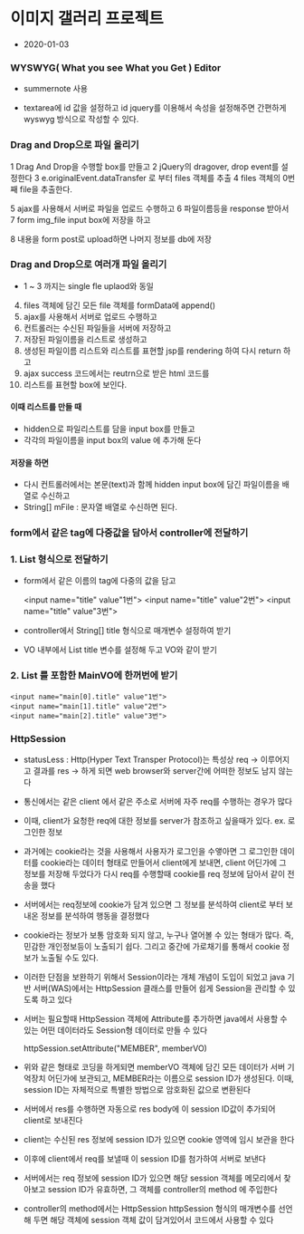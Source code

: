# 이미지 갤러리 프로젝트
* 2020-01-03

### WYSWYG( What you see What you Get ) Editor
* summernote 사용

* textarea에 id 값을 설정하고 id jquery를 이용해서 속성을 설정해주면 간편하게 wyswyg 방식으로 작성할 수 있다. 

### Drag and Drop으로 파일 올리기

1 Drag And Drop을 수행할 box를 만들고
2 jQuery의 dragover, drop event를 설정한다
3 e.originalEvent.dataTransfer 로 부터 files 객체를 추출
4 files 객체의 0번째 file을 추출한다.

5 ajax를 사용해서 서버로 파일을 업로드 수행하고
6 파일이름등을 response 받아서 
7 form img_file input box에 저장을 하고

8 내용을 form post로 upload하면 나머지 정보를 db에 저장 

### Drag and Drop으로 여러개 파일 올리기
* 1 ~ 3 까지는 single fle uplaod와 동일

4. files 객체에 담긴 모든 file 객체를 formData에 append()
5. ajax를 사용해서 서버로 업로드 수행하고
6. 컨트롤러는 수신된 파일들을 서버에 저장하고
7. 저장된 파일이름을 리스트로 생성하고
8. 생성된 파일이름 리스트와 리스트를 표현할 jsp를 rendering 하여 다시 return 하고
9. ajax success 코드에서는 reutrn으로 받은 html 코드를
10. 리스트를 표현할 box에 보인다.

#### 이때 리스트를 만들 때
* hidden으로 파일리스트를 담을 input box를 만들고
* 각각의 파일이름을 input box의 value 에 추가해 둔다

#### 저장을 하면
* 다시 컨트롤러에서는 본문(text)과 함께 hidden input box에 담긴 파일이름을 배열로 수신하고
* String[] mFile : 문자열 배열로 수신하면 된다.

### form에서 같은 tag에 다중값을 담아서 controller에 전달하기

### 1. List<String> 형식으로 전달하기
	
* form에서 같은 이름의 tag에 다중의 값을 담고
	
	<input name="title" value"1번">
	<input name="title" value"2번">
	<input name="title" value"3번">
	
* controller에서 String[] title 형식으로 매개변수 설정하여 받기
* VO 내부에서 List<String> title 변수를 설정해 두고 VO와 같이 받기

### 2. List<SubVO> 를 포함한 MainVO에 한꺼번에 받기

	<input name="main[0].title" value"1번">
	<input name="main[1].title" value"2번">
	<input name="main[2].title" value"3번">
	
	
### HttpSession
* statusLess
: Http(Hyper Text Transper Protocol)는 특성상 req -> 이루어지고 결과를 res -> 하게 되면 web browser와 server간에 어떠한 정보도 남지 않는다

* 통신에서는 같은 client 에서 같은 주소로 서버에 자주 req를 수행하는 경우가 많다

* 이때, client가 요청한 req에 대한 정보를 server가 참조하고 싶을때가 있다. ex. 로그인한 정보

* 과거에는 cookie라는 것을 사용해서 사용자가 로그인을 수앻아면 그 로그인한 데이터를 cookie라는 데이터 형태로 만들어서 client에게 보내면,
  client 어딘가에 그 정보를 저장해 두었다가 다시 req를 수행할때 cookie를  req 정보에 담아서 같이 전송을 했다
* 서버에서는 req정보에 cookie가 담겨 있으면 그 정보를 분석하여 client로 부터 보내온 정보를 분석하여 행동을 결정했다
* cookie라는 정보가 보통 암호화 되지 않고, 누구나 열어볼 수 있는 형태가 많다. 즉, 민감한 개인정보등이 노출되기 쉽다. 그리고 중간에 가로채기를 
  통해서 cookie 정보가 노출될 수도 있다.
  
* 이러한 단점을 보완하기 위해서 Session이라는 개체 개념이 도입이 되었고 java 기반 서버(WAS)에서는 HttpSession 클래스를 만들어 쉽게 Session을
  관리할 수 있도록 하고 있다
  
* 서버는 필요할때 HttpSession 객체에 Attribute를 추가하면 java에서 사용할 수 있는 어떤 데이터라도 Session형 데이터로 만들 수 있다

	httpSession.setAttribute("MEMBER", memberVO)
	
* 위와 같은 형태로 코딩을 하게되면 memberVO 객체에 담긴 모든 데이터가 서버 기억장치 어딘가에 보관되고,
  MEMBER라는 이름으로 session ID가 생성된다. 이때, session ID는 자체적으로 특별한 방법으로 암호화된 값으로 변환된다
  
* 서버에서 res를 수행하면 자동으로 res body에 이 session ID값이 추가되어 client로 보내진다
* client는 수신된 res 정보에 session ID가 있으면 cookie 영역에 임시 보관을 한다
* 이후에 client에서 req를 보낼때 이 session ID를 첨가하여 서버로 보낸다
* 서버에서는 req 정보에 session ID가 있으면 해당 session 객체를 메모리에서 찾아보고 session ID가 유효하면, 그 객체를 controller의 method 에 주입한다

* controller의 method에서는 HttpSession httpSession 형식의 매개변수를 선언해 두면 해당 객체에  session 객체 값이 담겨있어서 코드에서 사용할 수 있다
  
